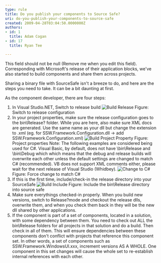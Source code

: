```yaml
---
type: rule
title: Do you publish your components to Source Safe?
uri: do-you-publish-your-components-to-source-safe
created: 2009-04-28T03:04:50.0000000Z
authors:
- id: 1
  title: Adam Cogan
- id: 17
  title: Ryan Tee

---
```


 This field should not be null (Remove me when you edit this field). 
Corresponding with Microsoft's release of their application blocks, we've also started to build components and share them across projects.

Sharing a binary file with SourceSafe isn't a breeze to do, and here are the steps you need to take. It can be a bit daunting at first.

As the component developer, there are four steps:

1. In Visual Studio.NET, Switch to release build
![Build Release](/Standards/SoftwareDevelopment/RulesToBetterDotNETProjects/PublishingImages/build_release.jpg) Figure: Switch to release configuration
2. In your project properties, make sure the release configuration goes to the bin\Release? folder. While you are here, also make sure XML docs are generated. Use the same name as your dll but change the extension to .xml (eg. for SSW.Framework.Configuration.dll -&gt; add SSW.Framework.Configuration.xml)
![Build Project Property](/Standards/SoftwareDevelopment/RulesToBetterDotNETProjects/PublishingImages/build_projectproperty_small.jpg) Figure: Project properties    Note: The following examples are considered being used for C#. Visual Basic, by default, does not have \bin\Release and \bin\Debug which which means that the debug and release builds will overwrite each other unless the default settings are changed to match C# (recommended). VB does not support XML comments either, please wait for the next release of Visual Studio (Whidbey).
![Change to C#](/Standards/SoftwareDevelopment/RulesToBetterDotNETProjects/PublishingImages/changetocsharp.jpg) Figure: Force change to match C#
3. If this is the first time, include/check-in the release directory into your SourceSafe
![Build Include](/Standards/SoftwareDevelopment/RulesToBetterDotNETProjects/PublishingImages/build_include.jpg) Figure: Include the bin\Release directory into source safe
4. Make sure everythings checked-in properly. When you build new versions, switch to Release?mode and checkout the release dlls, overwrite them, and when you check them back in they will be the new dll shared by other applications.
5. If the component is part of a set of components, located in a solution, with some dependency between them. You need to check out ALL the bin\Release folders for all projects in that solution and do a build. Then check in all of them. This will ensure dependencies between these components don't conflict with projects that reference this component set.
    In other words, a set of components such as SSW.Framework.WindowsUI.xxx, increment versions AS A WHOLE. One component in this set changes will cause the whole set to re-establish internal references with each other.


